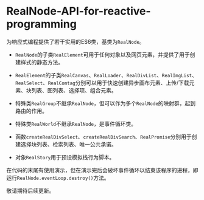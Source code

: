 # RealNode-API-for-reactive-programming
为响应式编程提供了若干实用的ES6类，基类为`RealNode`。

- `RealNode`的子类`RealElement`可用于任何对象以及网页元素，并提供了用于创建样式的静态方法。

- `RealElement`的子类`RealCanvas`、`RealLoader`、`RealDivList`、`RealImgList`、`RealSelect`、`RealComtag`分别可以用于快速创建异步画布元素、上传/下载元素、块列表、图列表、选择项、组合元素。

- 特殊类`RealGroup`不继承`RealNode`，但可以作为多个`RealNode`的映射群，起到路由的作用。

- 特殊类`RealWorld`不继承`RealNode`，是事件循环类。

- 函数`createRealDivSelect`、`createRealDivSearch`、`RealPromise`分别用于创建选择块列表、检索列表、唯一公共承诺。

- 对象`RealStory`用于预设模拟栈行为脚本。

在代码的末尾有使用演示，但在演示完后会破坏事件循环以结束该程序的进程，即运行`RealNode.eventLoop.destroy()`方法。

敬请期待后续更新。
